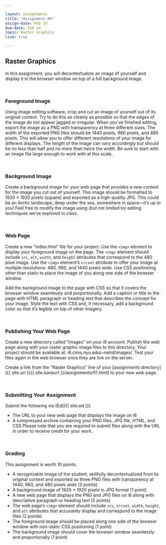 ```yaml
---

layout: assignments
title: "Assignment #4"
assign-date: Feb 19
due-date: Feb 24
topic: Raster Graphics
live: true

---
```


## Raster Graphics
In this assignment, you will decontextualize an image of yourself and display it in the browser window on top of a full background image.

<div class="section-break"><br></div>

### Foreground Image
Using image editing software, crop and cut an image of yourself out of its original context. Try to do this as cleanly as possible so that the edges of the image do not appear jagged or irregular. When you’ve finished editing, export the image as a PNG with transparency at three different sizes. The width of the exported PNG files should be 1440 pixels, 960 pixels, and 480 pixels. This will allow you to offer different resolutions of your image for different displays. The height of the image can vary accordingly but should be no less than half and no more than twice the width. Be sure to start with an image file large enough to work with at this scale.

<div class="section-break"><br></div>

### Background Image
Create a background image for your web page that provides a new context for the image you cut out of yourself. This image should be formatted to 1920 × 1920 pixels (square) and exported as a high-quality JPG. This could be an Arctic landscape, deep under the sea, somewhere in space—it’s up to you! Feel free to modify the image using (but not limited to) editing techniques we’ve explored in class.

<div class="section-break"><br></div>

### Web Page
Create a new “index.html” file for your project. Use the `<img>` element to display your foreground image on the page. The `<img>` element should include `src`, `alt`, `width`, and `height` attributes that correspond to the 480 pixel image. Use the `<img>` element’s `srcset` attribute to offer your image at multiple resolutions: 480, 960, and 1440 pixels wide. Use CSS positioning other than static to place the image of you along one side of the browser window.

Add the background image to the page with CSS so that it covers the browser window seamlessly and proportionally. Add a caption or title to the page with HTML paragraph or heading text that describes the concept for your image. Style the text with CSS and, if necessary, add a background color so that it’s legible on top of other imagery.

<div class="section-break"><br></div>

### Publishing Your Web Page
Create a new directory called “images” on your i6 account. Publish the web page along with your raster graphic image files to this directory. Your project should be available at: i6.cims.nyu.edu/~netid/images/. Test your files again in the web browser once they are live on the server.

Create a link from the “Raster Graphics” line of your [assignments directory]({{ site.url }}{{ site.baseurl }}/assignments/01.html) to your new web page.

<div class="section-break"><br></div>

### Submitting Your Assignment
Submit the following via [Ed]({{ site.ed }}).

- The URL to your new web page that displays the image on i6
- A compressed archive containing your PNG files, JPG file, HTML, and CSS
Please note that you are required to submit files along with the URL in order to receive credit for your work.

<div class="section-break"><br></div>

### Grading
This assignment is worth 10 points.

- A recognizable image of the student, skillfully decontextualized from its original context and exported as three PNG files with transparency at 1440, 960, and 480 pixels wide (3 points)
- A background image of 1920 × 1920 pixels in JPG format (1 point)
- A new web page that displays the PNG and JPG files on i6 along with descriptive paragraph or heading text (2 points)
- The web page’s `<img>` element should include `src`, `srcset`, `width`, `height`, and `alt` attributes that accurately display and correspond to the image files (2 points)
- The foreground image should be placed along one side of the browser window with non-static CSS positioning (1 point)
- The background image should cover the browser window seamlessly and proportionally (1 point)
